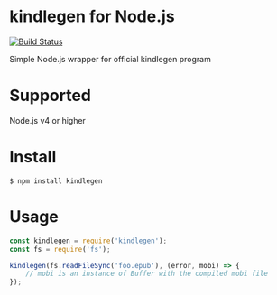 kindlegen for Node.js
=====================

[![Build Status][travis-image]][travis-url]

[travis-image]: https://travis-ci.org/hakatashi/kindlegen.svg?branch=master
[travis-url]: https://travis-ci.org/hakatashi/kindlegen

Simple Node.js wrapper for official kindlegen program

# Supported

Node.js v4 or higher

# Install

```
$ npm install kindlegen
```

# Usage

```js
const kindlegen = require('kindlegen');
const fs = require('fs');

kindlegen(fs.readFileSync('foo.epub'), (error, mobi) => {
	// mobi is an instance of Buffer with the compiled mobi file
});
```
